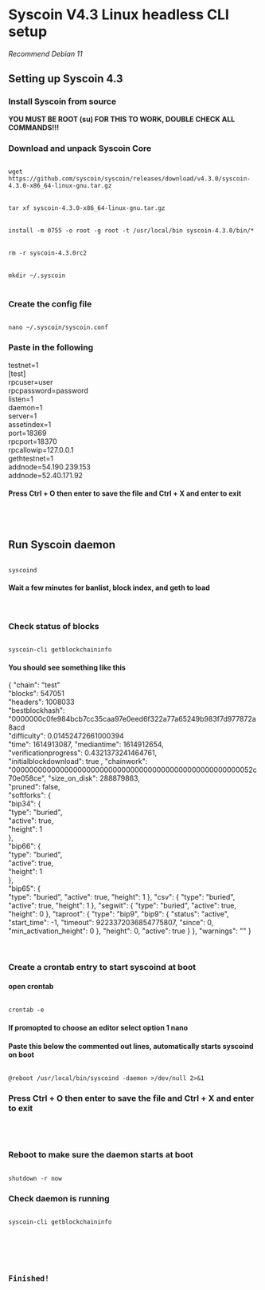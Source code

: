 <h1>Syscoin V4.3 Linux headless CLI setup</h1>

<i>Recommend Debian 11</i>


<h2>Setting up Syscoin 4.3</h2>


<h3>Install Syscoin from source</h3>

<b>YOU MUST BE ROOT (su) FOR THIS TO WORK, DOUBLE CHECK ALL COMMANDS!!!</b>

<h3>Download and unpack Syscoin Core</h3>

<code>
wget https://github.com/syscoin/syscoin/releases/download/v4.3.0/syscoin-4.3.0-x86_64-linux-gnu.tar.gz   
</code>  
<br/>
<code>
tar xf syscoin-4.3.0-x86_64-linux-gnu.tar.gz  
</code>
<br/>
<code>
install -m 0755 -o root -g root -t /usr/local/bin syscoin-4.3.0/bin/*  
</code>
<br/>
<code>
rm -r syscoin-4.3.0rc2  
</code>
<br/>
<code>
mkdir ~/.syscoin  
</code>

<br/>

<h3>Create the config file</h3>

<code>
nano ~/.syscoin/syscoin.conf
</code>

<h3>Paste in the following</h3>

testnet=1  
[test]  
rpcuser=user  
rpcpassword=password  
listen=1  
daemon=1  
server=1  
assetindex=1  
port=18369  
rpcport=18370  
rpcallowip=127.0.0.1  
gethtestnet=1  
addnode=54.190.239.153  
addnode=52.40.171.92  

<h4>Press Ctrl + O then enter to save the file and Ctrl + X and enter to exit</h4>

<br>
<br>

<h2>Run Syscoin daemon</h2> 

<code>
syscoind
</code>

<h4>Wait a few minutes for banlist, block index, and geth to load</h4>

<br>

<h3>Check status of blocks</h3>

<code>
syscoin-cli getblockchaininfo
</code>

<h4>You should see something like this</h4>

{
  "chain": "test"    
  "blocks": 547051  
  "headers": 1008033  
  "bestblockhash": "0000000c0fe984bcb7cc35caa97e0eed6f322a77a65249b983f7d977872a8acd    
  "difficulty": 0.01452472661000394  
  "time": 1614913087, 
  "mediantime": 1614912654,  
  "verificationprogress": 0.4321373241464761,  
  "initialblockdownload": true  ,
  "chainwork": "0000000000000000000000000000000000000000000000000000052c70e058ce",
  "size_on_disk": 288879863,  
  "pruned": false,  
  "softforks": {  
    "bip34": {  
      "type": "buried",    
      "active": true,  
      "height": 1  
    },  
    "bip66": {    
      "type": "buried",  
      "active": true,  
      "height": 1  
    },  
    "bip65": {  
      "type": "buried",
      "active": true,
      "height": 1
    },
    "csv": {
      "type": "buried",
      "active": true,
      "height": 1
    },
    "segwit": {
      "type": "buried",
      "active": true,
      "height": 0
    },
    "taproot": {
      "type": "bip9",
      "bip9": {
        "status": "active",
        "start_time": -1,
        "timeout": 9223372036854775807,
        "since": 0,
        "min_activation_height": 0
      },
      "height": 0,
      "active": true
    }
  },
  "warnings": ""
}  

<br>

<h3>Create a crontab entry to start syscoind at boot</h4>

<h4>open crontab</h4>

<code>
crontab -e
</code>

<h4>If promopted to choose an editor select option 1 nano</h4>

<h4>Paste this below the commented out lines, automatically starts syscoind on boot</h4>

<code>
@reboot /usr/local/bin/syscoind -daemon >/dev/null 2>&1
</code>

<h3>Press Ctrl + O then enter to save the file and Ctrl + X and enter to exit</h3>

<br>
<br>

<h3>Reboot to make sure the daemon starts at boot</h3>

<code>
shutdown -r now
</code>

<h3>Check daemon is running</h3>

<code>
syscoin-cli getblockchaininfo
<code>

<br>
<br>

<h2>Finished!</h2>
